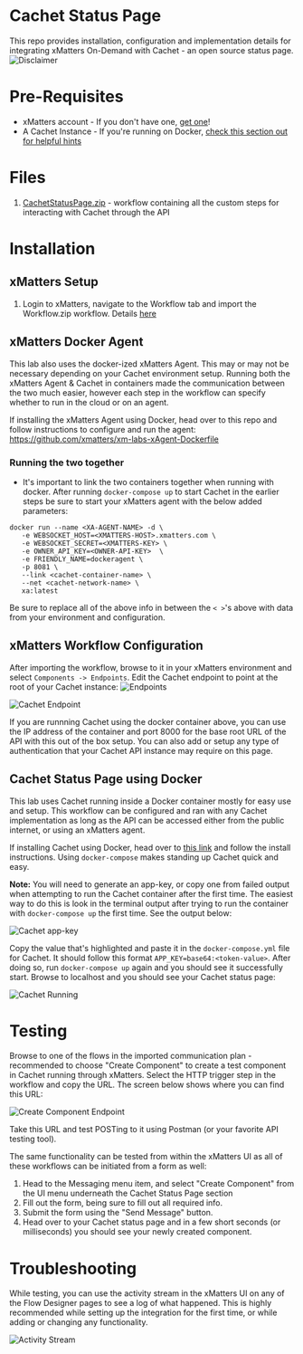 # Cachet Status Page
This repo provides installation, configuration and implementation details for integrating xMatters On-Demand with Cachet - an open source status page.
![Disclaimer](media/disclaimer.png?raw=true)

# Pre-Requisites
- xMatters account - If you don't have one, [get one](https://www.xmatters.com/)!
- A Cachet Instance - If you're running on Docker, [check this section out for helpful hints](#Cachet-Status-Page-using-Docker)

# Files
1. [CachetStatusPage.zip](CachetStatusPage.zip?raw=true) - workflow containing all the custom steps for interacting with Cachet through the API

# Installation
## xMatters Setup
1. Login to xMatters, navigate to the Workflow tab and import the Workflow.zip workflow. Details [here](https://help.xmatters.com/ondemand/xmodwelcome/workflows/manage-workflows.htm#ImportExport)

## xMatters Docker Agent
This lab also uses the docker-ized xMatters Agent. This may or may not be necessary depending on your Cachet environment setup. Running both the xMatters Agent & Cachet in containers made the communication between the two much easier, however each step in the workflow can specify whether to run in the cloud or on an agent.

If installing the xMatters Agent using Docker, head over to this repo and follow instructions to configure and run the agent: https://github.com/xmatters/xm-labs-xAgent-Dockerfile

### Running the two together
- It's important to link the two containers together when running with docker. After running `docker-compose up` to start Cachet in the earlier steps be sure to start your xMatters agent with the below added parameters: 

```
docker run --name <XA-AGENT-NAME> -d \
   -e WEBSOCKET_HOST=<XMATTERS-HOST>.xmatters.com \
   -e WEBSOCKET_SECRET=<XMATTERS-KEY> \
   -e OWNER_API_KEY=<OWNER-API-KEY>  \
   -e FRIENDLY_NAME=dockeragent \
   -p 8081 \
   --link <cachet-container-name> \
   --net <cachet-network-name> \
   xa:latest
```

Be sure to replace all of the above info in between the `< >`'s above with data from your environment and configuration.

## xMatters Workflow Configuration
After importing the workflow, browse to it in your xMatters environment and select `Components -> Endpoints`. Edit the Cachet endpoint to point at the root of your Cachet instance:
![Endpoints](media/endpoints.png?raw=true)

![Cachet Endpoint](media/cachet-endpoint.png?raw=true)

If you are runnning Cachet using the docker container above, you can use the IP address of the container and port 8000 for the base root URL of the API with this out of the box setup. You can also add or setup any type of authentication that your Cachet API instance may require on this page.

## Cachet Status Page using Docker
This lab uses Cachet running inside a Docker container mostly for easy use and setup. This workflow can be configured and ran with any Cachet implementation as long as the API can be accessed either from the public internet, or using an xMatters agent.

If installing Cachet using Docker, head over to [this link](https://docs.cachethq.io/docs/get-started-with-docker) and follow the install instructions. Using `docker-compose` makes standing up Cachet quick and easy.

**Note:** You will need to generate an app-key, or copy one from failed output when attempting to run the Cachet container after the first time. The easiest way to do this is look in the terminal output after trying to run the container with `docker-compose up` the first time. See the output below:

![Cachet app-key](media/cachet-app-key.png?raw=true)

Copy the value that's highlighted and paste it in the `docker-compose.yml` file for Cachet. It should follow this format `APP_KEY=base64:<token-value>`. After doing so, run `docker-compose up` again and you should see it successfully start. Browse to localhost and you should see your Cachet status page:

![Cachet Running](media/cachet-running.png?raw=true)

# Testing
Browse to one of the flows in the imported communication plan - recommended to choose "Create Component" to create a test component in Cachet running through xMatters. Select the HTTP trigger step in the workflow and copy the URL. The screen below shows where you can find this URL:

![Create Component Endpoint](media/create-component.png?raw=true)

Take this URL and test POSTing to it using Postman (or your favorite API testing tool). 

The same functionality can be tested from within the xMatters UI as all of these workflows can be initiated from a form as well:
1. Head to the Messaging menu item, and select "Create Component" from the UI menu underneath the Cachet Status Page section 
2. Fill out the form, being sure to fill out all required info.
3. Submit the form using the "Send Message" button.
4. Head over to your Cachet status page and in a few short seconds (or milliseconds) you should see your newly created component.

# Troubleshooting
While testing, you can use the activity stream in the xMatters UI on any of the Flow Designer pages to see a log of what happened. This is highly recommended while setting up the integration for the first time, or while adding or changing any functionality.

![Activity Stream](media/activity-stream.png?raw=true)